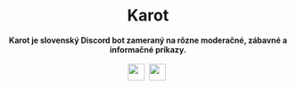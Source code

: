<div align="center">
    <a href="https://karot.xyz/assets/karot.png><img src="https://karot.xyz/assets/karot.png" height="200" width="200"></a>
    <h1>Karot</h1>
    <strong>Karot je slovenský Discord bot zameraný na rôzne moderačné, zábavné a informačné príkazy.</strong><br><br>
    <img src="https://forthebadge.com/images/badges/built-with-love.svg" height="30">&nbsp;
    <img src="https://forthebadge.com/images/badges/made-with-javascript.svg" height="30">&nbsp;
</div>
